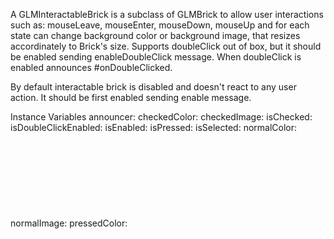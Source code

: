 A GLMInteractableBrick is a subclass of GLMBrick to allow user interactions such as: mouseLeave, mouseEnter, mouseDown, mouseUp and for each state can change background color or background image, that resizes accordinately to Brick's size. Supports doubleClick out of box, but it should be enabled sending enableDoubleClick message. When doubleClick is enabled announces #onDoubleClicked.

By default interactable brick is disabled and doesn't react to any user action. It should be first enabled sending enable message.

Instance Variables
	announcer:		<Announcer>
	checkedColor:		<Object>
	checkedImage:		<Object>
	isChecked:		<Boolean>
	isDoubleClickEnabled:		<Boolean>
	isEnabled:		<Boolean>
	isPressed:		<Boolean>
	isSelected:		<Boolean>
	normalColor:		<Object>
	normalImage:		<Object>
	pressedColor:		<Object>
	pressedImage:		<Object>
	selectedColor:		<Object>
	selectedImage:		<Object>

announcer
	- xxxxx

checkedColor
	- xxxxx

checkedImage
	- xxxxx

isChecked
	- xxxxx

isDoubleClickEnabled
	- xxxxx

isEnabled
	- xxxxx

isPressed
	- xxxxx

isSelected
	- xxxxx

normalColor
	- xxxxx

normalImage
	- xxxxx

pressedColor
	- xxxxx

pressedImage
	- xxxxx

selectedColor
	- xxxxx

selectedImage
	- xxxxx
